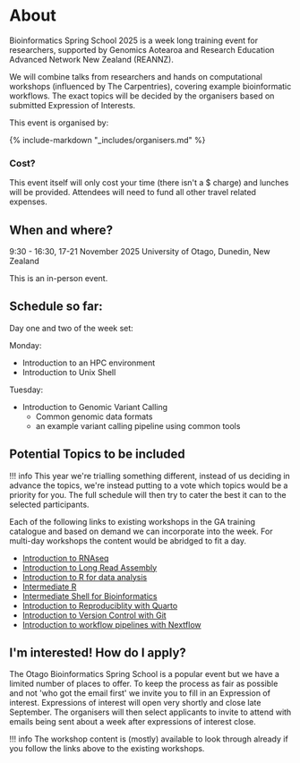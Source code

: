 # About

Bioinformatics Spring School 2025 is a week long training event for researchers, supported by Genomics Aotearoa and Research Education Advanced Network New Zealand (REANNZ).

We will combine talks from researchers and hands on computational workshops (influenced by The Carpentries), covering example bioinformatic workflows. The exact topics will be decided by the organisers based on submitted Expression of Interests.

This event is organised by:

{% include-markdown "_includes/organisers.md" %}

### Cost? 

This event itself will only cost your time (there isn't a $ charge) and lunches will be provided. Attendees will need to fund all other travel related expenses.

## When and where?

9:30 - 16:30, 17-21 November 2025 University of Otago, Dunedin, New Zealand

This is an in-person event.



## Schedule so far:

Day one and two of the week set:

Monday:

- Introduction to an HPC environment
- Introduction to Unix Shell

Tuesday:

- Introduction to Genomic Variant Calling
    - Common genomic data formats
    - an example variant calling pipeline using common tools


## Potential Topics to be included


!!! info
    This year we're trialling something different, instead of us deciding in advance the topics, we're instead putting to a vote which topics would be a priority for you. The full schedule will then try to cater the best it can to the selected participants.

Each of the following links to existing workshops in the GA training catalogue and based on demand we can incorporate into the week. For multi-day workshops the content would be abridged to fit a day.

- [Introduction to RNAseq](https://genomicsaotearoa.github.io/RNA-seq-data-analysis-workflow/)
- [Introduction to Long Read Assembly](https://genomicsaotearoa.github.io/long-read-assembly-one-day/)
- [Introduction to R for data analysis](https://genomicsaotearoa.github.io/Introduction-to-R/)
- [Intermediate R](https://genomicsaotearoa.github.io/Intermediate-R/)
- [Intermediate Shell for Bioinformatics](https://genomicsaotearoa.github.io/shell-for-bioinformatics/)
- [Introduction to Reproduciblity with Quarto](https://genomicsaotearoa.github.io/reproducibility_with_git_and_quarto/quarto_overview.html)
- [Introduction to Version Control with Git]()
- [Introduction to workflow pipelines with Nextflow](https://genomicsaotearoa.github.io/introduction-to-nextflow/)


## I'm interested! How do I apply?

The Otago Bioinformatics Spring School is a popular event but we have a limited number of places to offer. To keep the process as fair as possible and not 'who got the email first' we invite you to fill in an Expression of interest. Expressions of interest will open very shortly and close late September. The organisers will then select applicants to invite to attend with emails being sent about a week after expressions of interest close. 

!!! info
    The workshop content is (mostly) available to look through already if you follow the links above to the existing workshops.